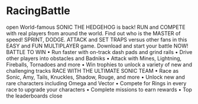 # RacingBattle
open
World-famous SONIC THE HEDGEHOG is back! RUN and COMPETE with real
players from around the world. Find out who is the MASTER of speed! SPRINT,
DODGE. ATTACK and SET TRAPS versus other fans in this EASY and FUN
MULTIPLAYER game. Download and start your battle NOW!
BATTLE TO WIN
• Run faster with on-track dash pads and grind rails
• Drive other players into obstacles and Badniks
• Attack with Mines, Lightning, Fireballs, Tornadoes and more
• Win trophies to unlock a variety of new and challenging tracks
RACE WITH THE ULTIMATE SONIC TEAM
• Race as Sonic, Amy, Tails, Knuckles, Shadow, Rouge, and more
• Unlock new and rare characters including Omega and Vector
• Compete for Rings in every race to upgrade your characters
• Complete missions to earn rewards
• Top the leaderboards
close
